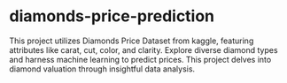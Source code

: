 # diamonds-price-prediction
This project utilizes Diamonds Price Dataset from kaggle, featuring attributes like carat, cut, color, and clarity. Explore diverse diamond types and harness machine learning to predict prices. This project delves into diamond valuation through insightful data analysis.
